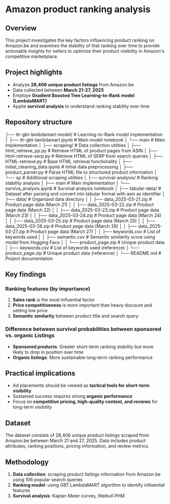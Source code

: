 # Amazon product ranking analysis

## Overview
This project investigates the key factors influencing product ranking on Amazon.be and examines the stability of that ranking over time to provide actionable insights for sellers to optimize their product visibility in Amazon's competitive marketplace.

## Project highlights
- Analyze **28,406 unique product listings** from Amazon.be
- Data collected between **March 21-27, 2025**
- Employe **Gradient Boosted Tree Learning-to-Rank model (LambdaMART)**
- Applie **survival analysis** to understand ranking stability over time

## Repository structure

├── ltr-gbt-lambdamart-model/         # Learning-to-Rank model implementation
│   ├── ltr-gbt-lambdamart.ipynb      # Main model notebook
│   └── main                          # Main implementation
│
├── scraping/                         # Data collection utilities
│   ├── html_retrieve_pp.py           # Retrieve HTML of product pages from ASIN
│   ├── html-retrieve-serp.py         # Retrieve HTML of SERP from search queries
│   ├── HTML-retrieve.py              # Base HTML retrieval functionality
│   ├── initial_cleaning_data.ipynb   # Initial data preprocessing
│   ├── product_parser.py             # Parse HTML file to structured product information
│   └── sp                            # Additional scraping utilities
│
├── survival-analysis/                # Ranking stability analysis
│   ├── main                          # Main implementation
│   └── surviva_analysis.ipynb        # Survival analysis notebook
│
├── tabular-data/                     # Dataset after parsing and convert into tabular format with asin as identifier
│   ├── data/                         # Organized data directory
│   │   ├── data_2025-03-21.zip       # Product page data (March 21)
│   │   ├── data_2025-03-22.zip       # Product page data (March 22)
│   │   ├── data_2025-03-23.zip       # Product page data (March 23)
│   │   ├── data_2025-03-24.zip       # Product page data (March 24)
│   │   ├── data_2025-03-25.zip       # Product page data (March 25)
│   │   ├── data_2025-03-26.zip       # Product page data (March 26)
│   │   ├── data_2025-03-27.zip       # Product page data (March 27)
│   │   ├── keywords.csv              # List of keywords used
│   │   ├── semantic.csv              # Semantic similarity score using model from Hugging Face
│   │   └── product_page.zip          # Unique product data
│   ├── keywords.csv                  # List of keywords used (reference)
│   └── product_page.zip              # Unique product data (reference)
│
└── README.md                         # Project documentation

## Key findings

### Ranking features (by importance)
1. **Sales rank** is the most influential factor
2. **Price competitiveness** is more important than heavy discount and setting low price
3. **Semantic similarity** between product title and search query

### Difference between survival probabilities between sponsored vs. organic Listings
- **Sponsored products**: Greater short-term ranking stability but more likely to drop in position over time
- **Organic listings**: More sustainable long-term ranking performance

## Practical implications
- Ad placements should be viewed as **tactical tools for short-term visibility**
- Sustained success requires strong **organic performance**
- Focus on **competitive pricing, high-quality content, and reviews** for long-term visibility

## Dataset
The dataset consists of 28,406 unique product listings scraped from Amazon.be between March 21 and 27, 2025. Data includes product attributes, ranking positions, pricing information, and review metrics.

## Methodology
1. **Data collection**: scraping product listings information from Amazon.be using 106 popular search queries 
2. **Ranking model**: using GBT LambdaMART algorithm to identify influential features
4. **Survival analysis**: Kaplan Meier curves, Weibull PHM

